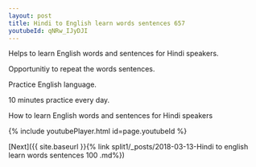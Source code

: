 ```yaml
---
layout: post
title: Hindi to English learn words sentences 657 
youtubeId: qNRw_IJyDJI
---
```

 
 
Helps to learn English words and sentences for Hindi speakers.

Opportunitiy to repeat the words sentences. 

Practice English language. 
 
10 minutes practice every day. 
 
How to learn English words and sentences for Hindi speakers 
 
{% include youtubePlayer.html id=page.youtubeId %}
 
 
[Next]({{ site.baseurl }}{% link  split1/_posts/2018-03-13-Hindi to english learn words sentences 100 .md%})
 
